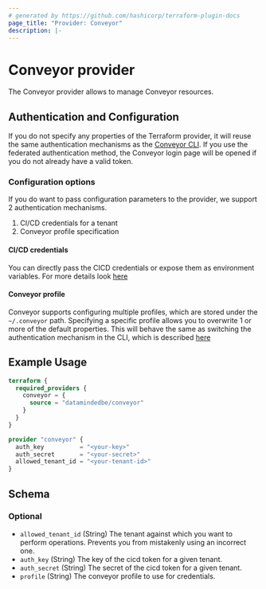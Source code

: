 ```yaml
---
# generated by https://github.com/hashicorp/terraform-plugin-docs
page_title: "Provider: Conveyor"
description: |-
---
```


# Conveyor provider

The Conveyor provider allows to manage Conveyor resources.

## Authentication and Configuration

If you do not specify any properties of the Terraform provider,
it will reuse the same authentication mechanisms as the [Conveyor CLI](https://docs.conveyordata.com/technical-reference/cli/conveyor_auth).
If you use the federated authentication method, the Conveyor login page will be opened if you do not already have a valid token.

### Configuration options

If you do want to pass configuration parameters to the provider, we support 2 authentication mechanisms.

1. CI/CD credentials for a tenant
2. Conveyor profile specification

#### CI/CD credentials

You can directly pass the CICD credentials or expose them as environment variables. For more details look [here](https://docs.conveyordata.com/technical-reference/security/authentication#access-key-and-secret-key)

#### Conveyor profile

Conveyor supports configuring multiple profiles, which are stored under the `~/.conveyor` path.
Specifying a specific profile allows you to overwrite 1 or more of the default properties.
This will behave the same as switching the authentication mechanism in the CLI, which is described [here](https://docs.conveyordata.com/technical-reference/cli/conveyor_auth_switch)

## Example Usage

```terraform
terraform {
  required_providers {
    conveyor = {
      source = "datamindedbe/conveyor"
    }
  }
}

provider "conveyor" {
  auth_key          = "<your-key>"
  auth_secret       = "<your-secret>"
  allowed_tenant_id = "<your-tenant-id>"
}
```

<!-- schema generated by tfplugindocs -->
## Schema

### Optional

- `allowed_tenant_id` (String) The tenant against which you want to perform operations. Prevents you from mistakenly using an incorrect one.
- `auth_key` (String) The key of the cicd token for a given tenant.
- `auth_secret` (String) The secret of the cicd token for a given tenant.
- `profile` (String) The conveyor profile to use for credentials.
